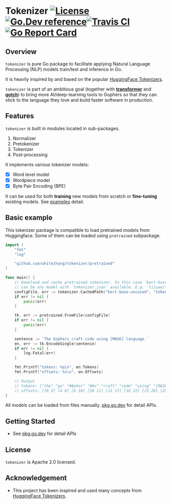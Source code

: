 # Tokenizer [![License](https://img.shields.io/:license-apache-blue.svg)](https://opensource.org/licenses/Apache-2.0)[![Go.Dev reference](https://img.shields.io/badge/go.dev-reference-007d9c?logo=go&logoColor=white&style=flat-square)](https://pkg.go.dev/github.com/sugarme/tokenizer?tab=doc)[![Travis CI](https://api.travis-ci.org/sugarme/tokenizer.svg?branch=master)](https://travis-ci.org/sugarme/tokenizer)[![Go Report Card](https://goreportcard.com/badge/github.com/sugarme/tokenizer)](https://goreportcard.com/report/github.com/sugarme/tokenizer) 

## Overview

`tokenizer` is pure Go package to facilitate applying Natural Language Processing (NLP) models train/test and inference in Go. 

It is heavily inspired by and based on the popular [HuggingFace Tokenizers](https://github.com/huggingface/tokenizers). 

`tokenizer` is part of an ambitious goal (together with [**transformer**](https://github.com/sugarme/transformer) and [**gotch**](https://github.com/sugarme/gotch)) to bring more AI/deep-learning tools to Gophers so that they can stick to the language they love and build faster software in production. 

## Features

`tokenizer` is built in modules located in sub-packages. 
1. Normalizer
2. Pretokenizer
3. Tokenizer
4. Post-processing

It implements various tokenizer models: 
- [x] Word level model
- [x] Wordpiece model
- [x] Byte Pair Encoding (BPE)

It can be used for both **training** new models from scratch or **fine-tuning** existing models. See [examples](./example) detail.

## Basic example

This tokenizer package is compatible to load pretrained models from Huggingface. Some of them can be loaded using `pretrained` subpackage.

```go
import (
	"fmt"
	"log"

	"github.com/whitezhang/tokenizer/pretrained"
)

func main() {
    // Download and cache pretrained tokenizer. In this case `bert-base-uncased` from Huggingface
    // can be any model with `tokenizer.json` available. E.g. `tiiuae/falcon-7b`
	configFile, err := tokenizer.CachedPath("bert-base-uncased", "tokenizer.json")
	if err != nil {
		panic(err)
	}

	tk, err := pretrained.FromFile(configFile)
	if err != nil {
		panic(err)
	}

	sentence := `The Gophers craft code using [MASK] language.`
	en, err := tk.EncodeSingle(sentence)
	if err != nil {
		log.Fatal(err)
	}

	fmt.Printf("tokens: %q\n", en.Tokens)
	fmt.Printf("offsets: %v\n", en.Offsets)

	// Output
	// tokens: ["the" "go" "##pher" "##s" "craft" "code" "using" "[MASK]" "language" "."]
	// offsets: [[0 3] [4 6] [6 10] [10 11] [12 17] [18 22] [23 28] [29 35] [36 44] [44 45]]
}
```

All models can be loaded from files manually. [pkg.go.dev](https://pkg.go.dev/github.com/sugarme/tokenizer?tab=doc) for detail APIs.


## Getting Started

- See [pkg.go.dev](https://pkg.go.dev/github.com/sugarme/tokenizer?tab=doc) for detail APIs 


## License

`tokenizer` is Apache 2.0 licensed.


## Acknowledgement

- This project has been inspired and used many concepts from [HuggingFace Tokenizers](https://github.com/huggingface/tokenizers).


